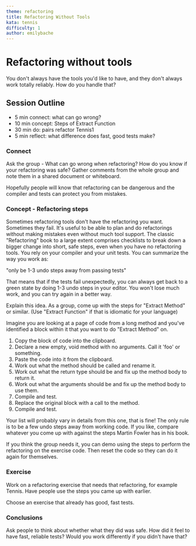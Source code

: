 ```yaml
---
theme: refactoring
title: Refactoring Without Tools
kata: tennis
difficulty: 1
author: emilybache
---
```


# Refactoring without tools

You don't always have the tools you'd like to have, and they don't always work totally reliably. How do you handle that?

## Session Outline
 
* 5 min connect: what can go wrong?   
* 10 min concept: Steps of Extract Function
* 30 min do: pairs refactor Tennis1 
* 5 min reflect: what difference does fast, good tests make?

### Connect
Ask the group - What can go wrong when refactoring? How do you know if your refactoring was safe? Gather comments from the whole group and note them in a shared document or whiteboard.

Hopefully people will know that refactoring can be dangerous and the compiler and tests can protect you from mistakes.


### Concept - Refactoring steps
Sometimes refactoring tools don't have the refactoring you want. Sometimes they fail. It's useful to be able to plan and do refactorings without making mistakes even without much tool support. The classic "Refactoring" book to a large extent comprises checklists to break down a bigger change into short, safe steps, even when you have no refactoring tools. You rely on your compiler and your unit tests. You can summarize the way you work as:

"only be 1-3 undo steps away from passing tests"

That means that if the tests fail unexpectedly, you can always get back to a green state by doing 1-3 undo steps in your editor. You won't lose much work, and you can try again in a better way.

Explain this idea. As a group, come up with the steps for "Extract Method" or similar. (Use "Extract Function" if that is idiomatic for your language)

Imagine you are looking at a page of code from a long method and you've identified a block within it that you want to do "Extract Method" on.

1. Copy the block of code into the clipboard.
1. Declare a new empty, void method with no arguments. Call it 'foo' or something. 
1. Paste the code into it from the clipboard.
1. Work out what the method should be called and rename it.
1. Work out what the return type should be and fix up the method body to return it.
1. Work out what the arguments should be and fix up the method body to use them.
1. Compile and test.
1. Replace the original block with a call to the method.
1. Compile and test.

Your list will probably vary in details from this one, that is fine! The only rule is to be a few undo steps away from working code. If you like, compare whatever you come up with against the steps Martin Fowler has in his book.

If you think the group needs it, you can demo using the steps to perform the refactoring on the exercise code. Then reset the code so they can do it again for themselves.

### Exercise
Work on a refactoring exercise that needs that refactoring, for example Tennis. Have people use the steps you came up with earlier.

Choose an exercise that already has good, fast tests.

### Conclusions
Ask people to think about whether what they did was safe. How did it feel to have fast, reliable tests? Would you work differently if you didn't have that?

